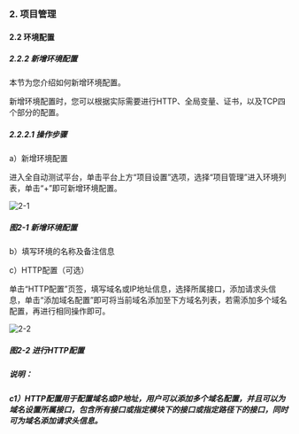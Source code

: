 ### 2. 项目管理

#### 2.2 环境配置

##### 2.2.2 新增环境配置

本节为您介绍如何新增环境配置。

新增环境配置时，您可以根据实际需要进行HTTP、全局变量、证书，以及TCP四个部分的配置。

##### 2.2.2.1 操作步骤

a）新增环境配置

进入全自动测试平台，单击平台上方“项目设置”选项，选择“项目管理”进入环境列表，单击“+”即可新增环境配置。

![2-1](https://www.feisuanyz.com/fstest/xmgl/huanjingpeizhi/huanjing_1.png)

##### 图2-1 新增环境配置

b）填写环境的名称及备注信息

c）HTTP配置（可选）

单击“HTTP配置”页签，填写域名或IP地址信息，选择所属接口，添加请求头信息，单击“添加域名配置”即可将当前域名添加至下方域名列表，若需添加多个域名配置，再进行相同操作即可。

![2-2](https://www.feisuanyz.com/fstest/xmgl/huanjingpeizhi/huanjing_2.png)

##### 图2-2 进行HTTP配置

##### 说明：

##### c1）HTTP配置用于配置域名或IP地址，用户可以添加多个域名配置，并且可以为域名设置所属接口，包含所有接口或指定模块下的接口或指定路径下的接口，同时可为域名添加请求头信息。
